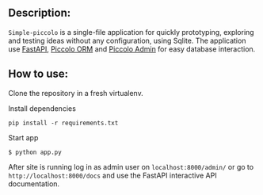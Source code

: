## Description:
``Simple-piccolo`` is a single-file application for quickly prototyping, exploring and testing ideas without any configuration, using Sqlite. The application use [FastAPI](https://fastapi.tiangolo.com/), [Piccolo ORM](https://piccolo-orm.readthedocs.io/en/latest/piccolo/getting_started/index.html) and [Piccolo Admin](https://piccolo-admin.readthedocs.io/en/latest/) for easy database interaction.

## How to use:

Clone the repository in a fresh virtualenv. 

Install dependencies
```
pip install -r requirements.txt
```

Start app
```
$ python app.py
```

After site is running log in as admin user on ``localhost:8000/admin/`` or go to ``http://localhost:8000/docs`` and use the FastAPI interactive API documentation.
